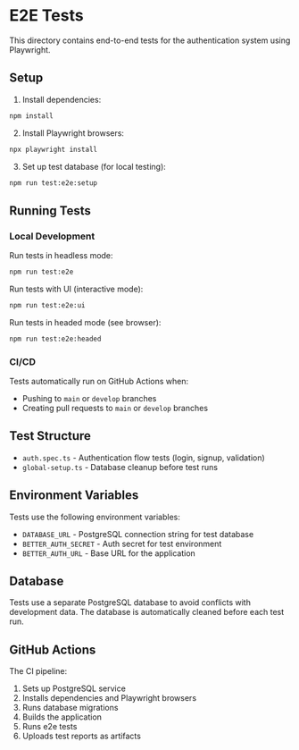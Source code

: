 # E2E Tests

This directory contains end-to-end tests for the authentication system using Playwright.

## Setup

1. Install dependencies:

```bash
npm install
```

2. Install Playwright browsers:

```bash
npx playwright install
```

3. Set up test database (for local testing):

```bash
npm run test:e2e:setup
```

## Running Tests

### Local Development

Run tests in headless mode:

```bash
npm run test:e2e
```

Run tests with UI (interactive mode):

```bash
npm run test:e2e:ui
```

Run tests in headed mode (see browser):

```bash
npm run test:e2e:headed
```

### CI/CD

Tests automatically run on GitHub Actions when:

- Pushing to `main` or `develop` branches
- Creating pull requests to `main` or `develop` branches

## Test Structure

- `auth.spec.ts` - Authentication flow tests (login, signup, validation)
- `global-setup.ts` - Database cleanup before test runs

## Environment Variables

Tests use the following environment variables:

- `DATABASE_URL` - PostgreSQL connection string for test database
- `BETTER_AUTH_SECRET` - Auth secret for test environment
- `BETTER_AUTH_URL` - Base URL for the application

## Database

Tests use a separate PostgreSQL database to avoid conflicts with development data. The database is automatically cleaned before each test run.

## GitHub Actions

The CI pipeline:

1. Sets up PostgreSQL service
2. Installs dependencies and Playwright browsers
3. Runs database migrations
4. Builds the application
5. Runs e2e tests
6. Uploads test reports as artifacts
